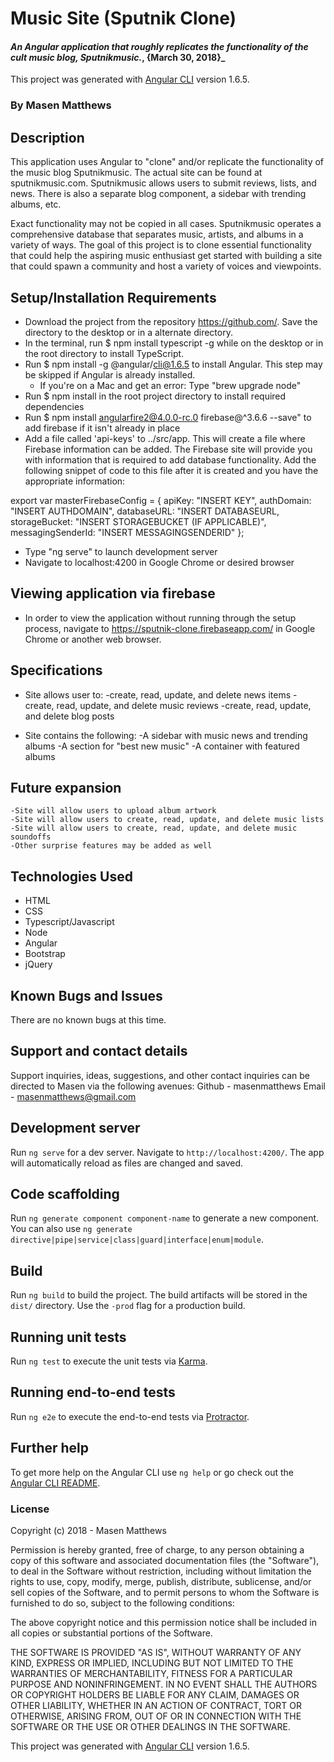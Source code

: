 # Music Site (Sputnik Clone)

#### _An Angular application that roughly replicates the functionality of the cult music blog, Sputnikmusic._, {March 30, 2018}_

This project was generated with [Angular CLI](https://github.com/angular/angular-cli) version 1.6.5.

### By Masen Matthews

## Description
  This application uses Angular to "clone" and/or replicate the functionality of the music blog Sputnikmusic. The actual site can be found at sputnikmusic.com. Sputnikmusic allows users to submit reviews, lists, and news. There is also a separate blog component, a sidebar with trending albums, etc.

  Exact functionality may not be copied in all cases. Sputnikmusic operates a comprehensive database that separates music, artists, and albums in a variety of ways. The goal of this project is to clone essential functionality that could help the aspiring music enthusiast get started with building a site that could spawn a community and host a variety of voices and viewpoints.

## Setup/Installation Requirements
  * Download the project from the repository https://github.com/. Save the directory to the desktop or in a alternate directory.
  * In the terminal, run $ npm install typescript -g while on the desktop or in the root directory to install TypeScript.
  * Run $ npm install -g @angular/cli@1.6.5 to install Angular. This step may be skipped if Angular is already installed.  
    - If you're on a Mac and get an error: Type "brew upgrade node"
  * Run $ npm install in the root project directory to install required dependencies
  * Run $ npm install angularfire2@4.0.0-rc.0 firebase@^3.6.6 --save" to add firebase if it isn't already in place
  * Add a file called 'api-keys' to ../src/app. This will create a file where Firebase information can be added. The Firebase site will provide you with information that is required to add database functionality. Add the following snippet of code to this file after it is created and you have the appropriate information:

  export var masterFirebaseConfig = {
      apiKey: "INSERT KEY",
      authDomain: "INSERT AUTHDOMAIN",
      databaseURL: "INSERT DATABASEURL,
      storageBucket: "INSERT STORAGEBUCKET (IF APPLICABLE)",
      messagingSenderId: "INSERT MESSAGINGSENDERID"
    };

  * Type "ng serve" to launch development server
  * Navigate to localhost:4200 in Google Chrome or desired browser

## Viewing application via firebase
  * In order to view the application without running through the setup process, navigate to https://sputnik-clone.firebaseapp.com/ in Google Chrome or another web browser. 

## Specifications
* Site allows user to:
    -create, read, update, and delete news items
    -create, read, update, and delete music reviews
    -create, read, update, and delete blog posts

* Site contains the following:
    -A sidebar with music news and trending albums
    -A section for "best new music"
    -A container with featured albums

## Future expansion
    -Site will allow users to upload album artwork
    -Site will allow users to create, read, update, and delete music lists
    -Site will allow users to create, read, update, and delete music soundoffs
    -Other surprise features may be added as well

## Technologies Used

* HTML
* CSS
* Typescript/Javascript
* Node
* Angular
* Bootstrap
* jQuery

## Known Bugs and Issues

There are no known bugs at this time.

## Support and contact details

Support inquiries, ideas, suggestions, and other contact inquiries can be directed to Masen via the following avenues:
Github - masenmatthews
Email - masenmatthews@gmail.com


## Development server

Run `ng serve` for a dev server. Navigate to `http://localhost:4200/`. The app will automatically reload as files are changed and saved.

## Code scaffolding

Run `ng generate component component-name` to generate a new component. You can also use `ng generate directive|pipe|service|class|guard|interface|enum|module`.

## Build

Run `ng build` to build the project. The build artifacts will be stored in the `dist/` directory. Use the `-prod` flag for a production build.

## Running unit tests

Run `ng test` to execute the unit tests via [Karma](https://karma-runner.github.io).

## Running end-to-end tests

Run `ng e2e` to execute the end-to-end tests via [Protractor](http://www.protractortest.org/).

## Further help

To get more help on the Angular CLI use `ng help` or go check out the [Angular CLI README](https://github.com/angular/angular-cli/blob/master/README.md).

### License

Copyright (c) 2018 - Masen Matthews

Permission is hereby granted, free of charge, to any person obtaining a copy of this software and associated documentation files (the "Software"), to deal in the Software without restriction, including without limitation the rights to use, copy, modify, merge, publish, distribute, sublicense, and/or sell copies of the Software, and to permit persons to whom the Software is furnished to do so, subject to the following conditions:

The above copyright notice and this permission notice shall be included in all copies or substantial portions of the Software.

THE SOFTWARE IS PROVIDED "AS IS", WITHOUT WARRANTY OF ANY KIND, EXPRESS OR IMPLIED, INCLUDING BUT NOT LIMITED TO THE WARRANTIES OF MERCHANTABILITY, FITNESS FOR A PARTICULAR PURPOSE AND NONINFRINGEMENT. IN NO EVENT SHALL THE AUTHORS OR COPYRIGHT HOLDERS BE LIABLE FOR ANY CLAIM, DAMAGES OR OTHER LIABILITY, WHETHER IN AN ACTION OF CONTRACT, TORT OR OTHERWISE, ARISING FROM, OUT OF OR IN CONNECTION WITH THE SOFTWARE OR THE USE OR OTHER DEALINGS IN THE SOFTWARE.

This project was generated with [Angular CLI](https://github.com/angular/angular-cli) version 1.6.5.
